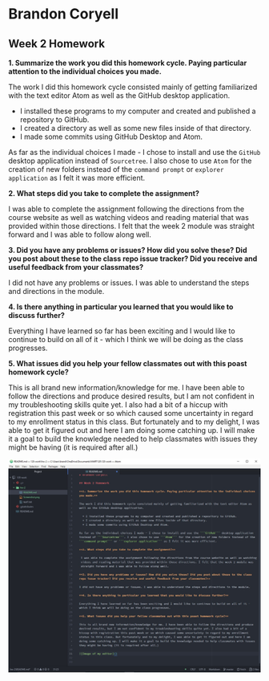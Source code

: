 # Brandon Coryell

## Week 2 Homework

**1. Summarize the work you did this homework cycle. Paying particular attention to the individual choices you made.**

The work I did this homework cycle consisted mainly of getting familiarized with the text editor Atom as well as the GitHub desktop application.

  * I installed these programs to my computer and created and published a repository to GitHub.
  * I created a directory as well as some new files inside of that directory.
  * I made some commits using GitHub Desktop and Atom.

As far as the individual choices I made - I chose to install and use the ```GitHub``` desktop application instead of ```Sourcetree```. I also chose to use ```Atom``` for the creation of new folders instead of the ```command prompt``` or ```explorer application``` as I felt it was more efficient.

**2. What steps did you take to complete the assignment?**

 I was able to complete the assignment following the directions from the course website as well as watching videos and reading material that was provided within those directions. I felt that the week 2 module was straight forward and I was able to follow along well.

**3. Did you have any problems or issues? How did you solve these? Did you post about these to the class repo issue tracker? Did you receive and useful feedback from your classmates?**

I did not have any problems or issues. I was able to understand the steps and directions in the module.

**4. Is there anything in particular you learned that you would like to discuss further?**

Everything I have learned so far has been exciting and I would like to continue to build on all of it - which I think we will be doing as the class progresses. 

**5. What issues did you help your fellow classmates out with this poast homework cycle?**

This is all brand new information/knowledge for me. I have been able to follow the directions and produce desired results, but I am not confident in my troubleshooting skills quite yet. I also had a bit of a hiccup with registration this past week or so which caused some uncertainty in regard to my enrollment status in this class. But fortunately and to my delight, I was able to get it figured out and here I am doing some catching up. I will make it a goal to build the knowledge needed to help classmates with issues they might be having (it is required after all.)

![Image of my editor](Screenshot.jpg)
